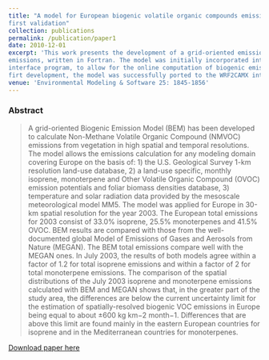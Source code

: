```yaml
---
title: "A model for European biogenic volatile organic compounds emissions: Software development and
first validation"
collection: publications
permalink: /publication/paper1
date: 2010-12-01
excerpt: 'This work presents the development of a grid-oriented emission model for biogenic
emissions, written in Fortran. The model was initially incorporated into the MM52CAMX
interface program, to allow for the online computation of biogenic emissions. After its
firt development, the model was successfully ported to the WRF2CAMX interface program.'
venue: 'Environmental Modeling & Software 25: 1845-1856'
---
```

### Abstract
>A grid-oriented Biogenic Emission Model (BEM) has been developed to calculate 
Non-Methane Volatile Organic Compound (NMVOC) emissions from vegetation in high 
spatial and temporal resolutions. The model allows the emissions calculation for 
any modeling domain covering Europe on the basis of: 1) the U.S. Geological Survey 
1-km resolution land-use database, 2) a land-use specific, monthly isoprene, monoterpene
and Other Volatile Organic Compound (OVOC) emission potentials and foliar biomass 
densities database, 3) temperature and solar radiation data provided by the mesoscale 
meteorological model MM5. The model was applied for Europe in 30-km spatial resolution 
for the year 2003. The European total emissions for 2003 consist of 33.0% isoprene, 
25.5% monoterpenes and 41.5% OVOC. BEM results are compared with those from the 
well-documented global Model of Emissions of Gases and Aerosols from Nature (MEGAN). 
The BEM total emissions compare well with the MEGAN ones. In July 2003, the results 
of both models agree within a factor of 1.2 for total isoprene emissions and within 
a factor of 2 for total monoterpene emissions. The comparison of the spatial 
distributions of the July 2003 isoprene and monoterpene emissions calculated with 
BEM and MEGAN shows that, in the greater part of the study area, the differences
are below the current uncertainty limit for the estimation of spatially-resolved 
biogenic VOC emissions in Europe being equal to about ±600 kg km−2 month−1. 
Differences that are above this limit are found mainly in the eastern European 
countries for isoprene and in the Mediterranean countries for monoterpenes.

[Download paper here](http://tmgiannaros.github.io/files/paper1.pdf)